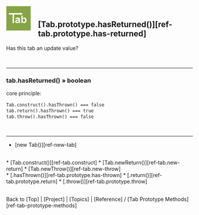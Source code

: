 <a name="top" ></a>

<img src="../img/tab-logo128.png" alt="Tab logo" align="left" style="float:left; margin-top:-22px;" height="66" /><img src="../img/1x1.png" align="left" style="float:left;" height="44" width="20" />
## [Tab.prototype.hasReturned()][ref-tab.prototype.has-returned]

Has this tab an update value?

<br />

---
### tab.hasReturned() » boolean

core principle:

````
Tab.construct().hasThrown() === false
tab.return().hasThrown() === true
tab.throw().hasThrown() === false
````

<br />

---

*   [new Tab()][ref-new-tab]
<br />
*   [Tab.construct()][ref-tab.construct]
*   [Tab.newReturn()][ref-tab.new-return]
*   [Tab.newThrow()][ref-tab.new-throw]
<br />
*   [.hasThrown()][ref-tab.prototype.has-thrown]
*   [.return()][ref-tab.prototype.return]
*   [.throw()][ref-tab.prototype.throw]



<br /> Back to [Top] | [Project] | [Topics] | [Reference] / [Tab Prototype Methods][ref-tab-prototype-methods] <br />
